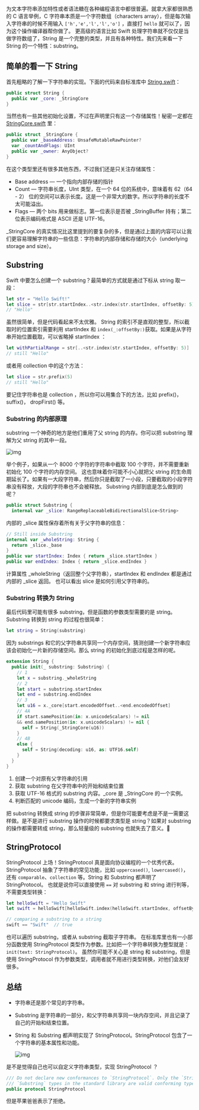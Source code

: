 为文本字符串添加特性或者语法糖在各种编程语言中都很普遍。就拿大家都很熟悉的 C 语言举例，C 字符串本质是一个字符数组（characters array），但是每次输入字符串的时候不用输入 `['h','e','l','l','o']` ，直接打 `hello` 就可以了，因为这个操作编译器帮你做了。
 更高级的语言比如 Swift 处理字符串就不仅仅是当做字符数组了，String 是一个完整的类型，并且有各种特性。我们先来看一下 String 的一个特性：substring。

## 简单的看一下 String

首先粗略的了解一下字符串的实现。下面的代码来自标准库中 [String.swift](https://link.jianshu.com?t=https%3A%2F%2Fgithub.com%2Fapple%2Fswift%2Fblob%2Fmaster%2Fstdlib%2Fpublic%2Fcore%2FString.swift)：

```swift
public struct String {
  public var _core: _StringCore
}
```

当然也有一些其他初始化设置，不过在声明里只有这一个存储属性！秘密一定都在 [StringCore.swift](https://link.jianshu.com?t=https%3A%2F%2Fgithub.com%2Fapple%2Fswift%2Fblob%2Fmaster%2Fstdlib%2Fpublic%2Fcore%2FStringCore.swift) 里：



```swift
public struct _StringCore {
  public var _baseAddress: UnsafeMutableRawPointer?
  var _countAndFlags: UInt
  public var _owner: AnyObject?
}
```

在这个类型里还有很多其他东西，不过我们还是只关注存储属性：

- Base address — 一个指向内部存储的指针
- Count — 字符串长度，UInt 类型，在一个 64 位的系统中，意味着有 62（64 - 2） 位的空间可以表示长度。这是一个非常大的数字。所以字符串的长度不太可能溢出。
- Flags — 两个 bits 用来做标志。第一位表示是否被 _StringBuffer 持有；第二位表示编码格式是 ASCII 还是 UTF-16。

_StringCore 的真实情况比这里提到的要复杂的多，但是通过上面的内容可以让我们更容易理解字符串的一些信息：字符串的内部存储和存储的大小（underlying storage and size）。

## Substring

Swift 中要怎么创建一个 substring？最简单的方式就是通过下标从 string 取一段：



```swift
let str = "Hello Swift!"
let slice = str[str.startIndex..<str.index(str.startIndex, offsetBy: 5)]
// "Hello"
```

虽然很简单，但是代码看起来不太优雅。
 String 的索引不是直观的整型，所以截取时的位置索引需要利用 startIndex 和 `index(_:offsetBy:)`获取。如果是从字符串开始位置截取，可以省略掉 startIndex ：



```swift
let withPartialRange = str[..<str.index(str.startIndex, offsetBy: 5)]
// still "Hello"
```

或者用 collection 中的这个方法：



```swift
let slice = str.prefix(5)
// still "Hello"
```

要记住字符串也是 collection ，所以你可以用集合下的方法，比如 prefix()，suffix()， dropFirst() 等。

### Substring 的内部原理

substring 一个神奇的地方是他们重用了父 string 的内存。你可以把 substring 理解为父 string 的其中一段。



![img](/Users/tangh/yuki/ios_project/YLNote/YLNote/LocalFiles/markdown/images/substring_string.webp)

举个例子，如果从一个 8000 个字符的字符串中截取 100 个字符，并不需要重新初始化 100 个字符的内存空间。
 这也意味着你可能不小心就把父 string 的生命周期延长了。如果有一大段字符串，然后你只是截取了一小段，只要截取的小段字符串没有释放，大段的字符串也不会被释放。
 Substring 内部到底是怎么做到的呢？



```swift
public struct Substring {
  internal var _slice: RangeReplaceableBidirectionalSlice<String>
```

内部的 _slice 属性保存着所有关于父字符串的信息：



```swift
// Still inside Substring
internal var _wholeString: String {
  return _slice._base
}
public var startIndex: Index { return _slice.startIndex }
public var endIndex: Index { return _slice.endIndex }
```

计算属性 _wholeString（返回整个父字符串），startIndex 和 endIndex 都是通过内部的 _slice 返回。
 也可以看出 slice 是如何引用父字符串的。

### Substring 转换为 String

最后代码里可能有很多 substring，但是函数的参数类型需要的是 string。Substring 转换到 string 的过程也很简单：



```swift
let string = String(substring)
```

因为 substrings 和它的父字符串共享同一个内存空间，猜测创建一个新字符串应该会初始化一片新的存储空间。那么 string 的初始化到底过程是怎样的呢。



```swift
extension String {
  public init(_ substring: Substring) {
    // 1
    let x = substring._wholeString
    // 2
    let start = substring.startIndex
    let end = substring.endIndex
    // 3
    let u16 = x._core[start.encodedOffset..<end.encodedOffset]
    // 4A
    if start.samePosition(in: x.unicodeScalars) != nil
    && end.samePosition(in: x.unicodeScalars) != nil {
      self = String(_StringCore(u16))
    }
    // 4B
    else {
      self = String(decoding: u16, as: UTF16.self)
    }
  }
}
```

1. 创建一个对原有父字符串的引用
2. 获取 substring 在父字符串中的开始和结束位置
3. 获取 UTF-16 格式的 substring 内容。_core 是 _StringCore 的一个实例。
4. 判断匹配的 unicode 编码，生成一个新的字符串实例

把 substring 转换成 string 的步骤非常简单，但是你可能要考虑是不是一需要这样做。是不是进行 substring 操作的时候都要求类型是 string？如果对 substring 的操作都需要转成 string，那么轻量级的 substring 也就失去了意义。🤔

## StringProtocol

StringProtocol 上场！StringProtocol 真是面向协议编程的一个优秀代表。StringProtocol  抽象了字符串的常见功能，比如 `uppercased()`, `lowercased()`，还有 `comparable`、`collection` 等。String 和 Substring 都声明了 StringProtocol。
 也就是说你可以直接使用 `==` 对 substring 和 string 进行判等，不需要类型转换：



```swift
let helloSwift = "Hello Swift"
let swift = helloSwift[helloSwift.index(helloSwift.startIndex, offsetBy: 6)...]

// comparing a substring to a string 
swift == "Swift"  // true
```

也可以遍历 substring，或者从 substring 截取子字符串。
 在标准库里也有一小部分函数使用 StringProtocol 类型作为参数。比如把一个字符串转换为整型就是：`init(text: StringProtocol)`。
 虽然你可能不关心是 string 和 substring，但是使用 StringProtocol 作为参数类型，调用者就不用进行类型转换，对他们会友好很多。

## 总结

- 字符串还是那个常见的字符串。

- Substring 是字符串的一部分，和父字符串共享同一块内存空间，并且记录了自己的开始和结束位置。

- String 和 Substring 都声明实现了 StringProtocol。StringProtocol 包含了一个字符串的基本属性和功能。

  ![img](https:////upload-images.jianshu.io/upload_images/225849-800000c8958cbbca.png?imageMogr2/auto-orient/strip|imageView2/2/w/680/format/webp)

是不是觉得自己也可以自定义字符串类型，实现 StringProtocol ？



```swift
/// Do not declare new conformances to `StringProtocol`. Only the `String` and
/// `Substring` types in the standard library are valid conforming types.
public protocol StringProtocol
```

但是苹果爸爸表示了拒绝。

